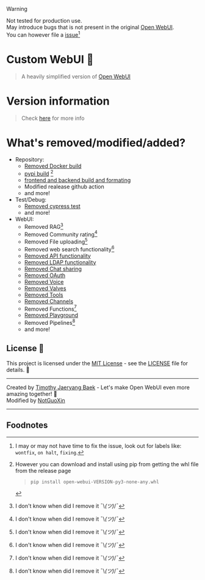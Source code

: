 > [!WARNING]  
> Not tested for production use. \
> May introduce bugs that is not present in the original [Open WebUI](https://github.com/open-webui/open-webui). \
> You can however file a [issue](https://github.com/notguoxin/custom-webui/labels)[^1]

# Custom WebUI 👋
> A heavily simplified version of [Open WebUI](https://github.com/open-webui/open-webui)

# Version information
> Check [here](VERSION.md) for more info

# What's removed/modified/added?
- Repository:
    - [Removed Docker build](https://github.com/notguoxin/custom-webui/commit/0579a275b904897ff5642c3a1e5c7dc642e9b5d6)
    - [pypi build](https://github.com/notguoxin/custom-webui/commit/9c6dd2f057d00f4a4a4e8ffaae5fc73430946a29) [^2]
    - [frontend and backend build and formating](https://github.com/notguoxin/custom-webui/commit/c0afcda2c4c2f3ade5fb608a6cb2aca97d7cf28a)
    - Modified realease github action
    - and more!
- Test/Debug:
    - [Removed cypress test](https://github.com/notguoxin/custom-webui/commit/9bb4ad7c164f3c3a462e670b9561c5700f75d390)
    - and more!
- WebUI:
    - Removed RAG[^3]
    - Removed Community rating[^3]
    - Removed File uploading[^3]
    - Removed web search functionality[^3]
    - [Removed API functionality](https://github.com/notguoxin/custom-webui/commit/75437d74a14ec6ec27e170f2443cc0a5cf93f922)
    - [Removed LDAP functionality](https://github.com/notguoxin/custom-webui/commit/252886932edb5538ab891949fb7f24c7b37378ed)
    - [Removed Chat sharing](https://github.com/notguoxin/custom-webui/commit/69f0630a8eef42f478a297803316cea2ed8a1bf3)
    - [Removed OAuth](https://github.com/notguoxin/custom-webui/commit/c9803f2736a5ee5642470af7edb46e4ed3429512)
    - [Removed Voice](https://github.com/notguoxin/custom-webui/commit/530a7a405998ff1d133a6578d0f0e9239132fc73)
    - [Removed Valves](https://github.com/notguoxin/custom-webui/commit/005c86d2d38f66ada22c009706c0dd62273809b9)
    - [Removed Tools](https://github.com/notguoxin/custom-webui/commit/46d5e8ae2a88ebd22cfc5fdd492b28e9760cf5dd)
    - [Removed Channels](https://github.com/notguoxin/custom-webui/commit/ba1e160c31b01f2f6079d143ec19328bcea43b3d)
    - Removed Functions[^3]
    - [Removed Playground](https://github.com/notguoxin/custom-webui/commit/0c2a884520447e5ef6f46d668184a836c2ca0380)
    - Removed Pipelines[^3]
    - and more!

## License 📜

This project is licensed under the [MIT License](LICENSE) - see the [LICENSE](LICENSE) file for details. 📄

---

Created by [Timothy Jaeryang Baek](https://github.com/tjbck) - Let's make Open WebUI even more amazing together! 💪 \
Modified by [NotGuoXin](https://github.com/notguoxin)

---
## Foodnotes
[^1]: I may or may not have time to fix the issue, look out for labels like: `wontfix`, `on halt`, `fixing`.

[^2]: However you can download and install using pip from getting the whl file from the release page
    > `pip install open-webui-VERSION-py3-none-any.whl`

[^3]: I don't know when did I remove it ¯\\_(ツ)_/¯